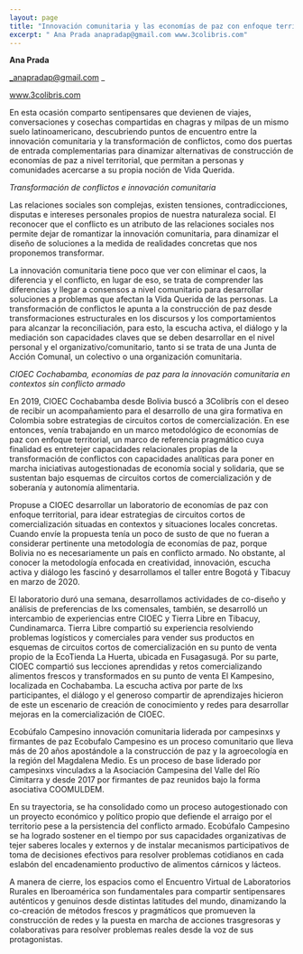 ```yaml
---
layout: page
title: "Innovación comunitaria y las economías de paz con enfoque territorial"
excerpt: " Ana Prada anapradap@gmail.com www.3colibris.com"
---
```


**Ana Prada**

_anapradap@gmail.com _

[www.3colibris.com ](www.3colibris.com)


En esta ocasión comparto sentipensares que devienen de viajes, conversaciones y cosechas compartidas en chagras y milpas de un mismo suelo latinoamericano, descubriendo puntos de encuentro entre la innovación comunitaria y la transformación de conflictos, como dos puertas de entrada complementarias para dinamizar alternativas de construcción de economías de paz a nivel territorial, que permitan a personas y comunidades acercarse a su propia noción de Vida Querida. 

_Transformación de conflictos e innovación comunitaria_

Las relaciones sociales son complejas, existen tensiones, contradicciones, disputas e intereses personales propios de nuestra naturaleza social. El reconocer que el conflicto es un atributo de las relaciones sociales nos permite dejar de romantizar la innovación comunitaria, para dinamizar el diseño de soluciones a la medida de realidades concretas que nos proponemos transformar. 

La innovación comunitaria tiene poco que ver con eliminar el caos, la diferencia y el conflicto, en lugar de eso, se trata de comprender las diferencias y llegar a consensos a nivel comunitario para desarrollar soluciones a problemas que afectan la Vida Querida de las personas. La transformación de conflictos le apunta a la construcción de paz desde transformaciones estructurales en los discursos y los comportamientos para alcanzar la reconciliación, para esto, la escucha activa, el diálogo y la mediación son capacidades claves que se deben desarrollar en el nivel personal y el organizativo/comunitario, tanto si se trata de una Junta de Acción Comunal, un colectivo o una organización comunitaria. 

_CIOEC Cochabamba, economías de paz para la innovación comunitaria en contextos sin conflicto armado_

En 2019, CIOEC Cochabamba desde Bolivia buscó a 3Colibrís con el deseo de recibir un acompañamiento para el desarrollo de una gira formativa en Colombia sobre estrategias de circuitos cortos de comercialización. En ese entonces, venía trabajando en un marco metodológico de economías de paz con enfoque territorial, un marco de referencia pragmático cuya finalidad es entretejer capacidades relacionales propias de la transformación de conflictos con capacidades analíticas para poner en marcha iniciativas autogestionadas de economía social y solidaria, que se sustentan bajo esquemas de circuitos cortos de comercialización y de soberanía y autonomía alimentaria. 

Propuse a CIOEC desarrollar un laboratorio de economías de paz con enfoque territorial, para idear estrategias de circuitos cortos de comercialización situadas en contextos y situaciones locales concretas. Cuando envíe la propuesta tenía un poco de susto de que no fueran a considerar pertinente una metodología de economías de paz, porque Bolivia no es necesariamente un país en conflicto armado. No obstante, al conocer la metodología enfocada en creatividad, innovación, escucha activa y diálogo les fascinó y desarrollamos el taller entre Bogotá y Tibacuy en marzo de 2020.

El laboratorio duró una semana, desarrollamos actividades de co-diseño y análisis de preferencias de lxs comensales, también, se desarrolló un intercambio de experiencias entre CIOEC y Tierra Libre en Tibacuy, Cundinamarca. Tierra Libre compartió su experiencia resolviendo problemas logísticos y comerciales para vender sus productos en esquemas de circuitos cortos de comercialización en su punto de venta propio de la EcoTienda La Huerta, ubicada en Fusagasugá. Por su parte, CIOEC compartió sus lecciones aprendidas y retos comercializando alimentos frescos y transformados en su punto de venta El Kampesino, localizada en Cochabamba. La escucha activa por parte de lxs participantes, el diálogo y el generoso compartir de aprendizajes hicieron de este un escenario de creación de conocimiento y redes para desarrollar mejoras en la comercialización de CIOEC. 

Ecobúfalo Campesino innovación comunitaria liderada por campesinxs y firmantes de paz
Ecobufalo Campesino es un proceso comunitario que lleva más de 20 años apostándole a la construcción de paz y la agroecología en la región del Magdalena Medio. Es un proceso de base liderado por campesinxs vinculadxs a la Asociación Campesina del Valle del Río Cimitarra y desde 2017 por firmantes de paz reunidos bajo la forma asociativa COOMULDEM. 

En su trayectoria, se ha consolidado como un proceso autogestionado con un proyecto económico y político propio que defiende el arraigo por el territorio pese a la persistencia del conflicto armado. Ecobúfalo Campesino se ha logrado sostener en el tiempo por sus capacidades organizativas de tejer saberes locales y externos y de instalar mecanismos participativos de toma de decisiones efectivos para resolver problemas cotidianos en cada eslabón del encadenamiento productivo de alimentos cárnicos y lácteos.

A manera de cierre, los espacios como el Encuentro Virtual de Laboratorios Rurales en Iberoamérica son fundamentales para compartir sentipensares auténticos y genuinos desde distintas latitudes del mundo, dinamizando la co-creación de métodos frescos y pragmáticos que promueven la construcción de redes y la puesta en marcha de acciones trasgresoras y colaborativas para resolver problemas reales desde la voz de sus protagonistas. 
